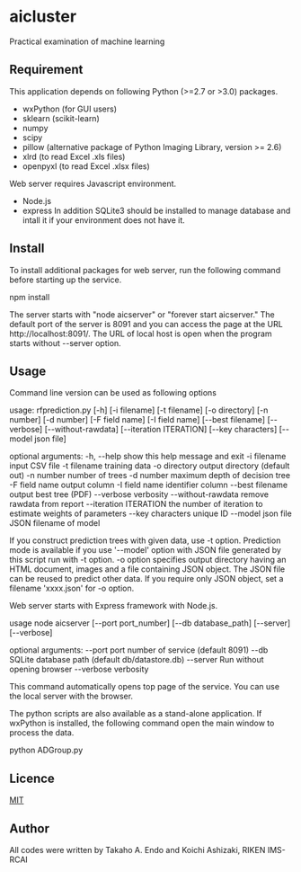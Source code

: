 aicluster
====
Practical examination of machine learning

## Requirement

This application depends on following Python (>=2.7 or >3.0) packages.
- wxPython (for GUI users)
- sklearn (scikit-learn)
- numpy
- scipy
- pillow (alternative package of Python Imaging Library, version >= 2.6)
- xlrd (to read Excel .xls files)
- openpyxl (to read Excel .xlsx files)

Web server requires Javascript environment.
- Node.js
- express
In addition SQLite3 should be installed to manage database and intall it if your environment does not have it.

## Install
To install additional packages for web server, run the following command before starting up the service.

 npm install

The server starts with "node aicserver" or "forever start aicserver."
The default port of the server is 8091 and you can access the page at the URL http://localhost:8091/. The URL of local host is open when the program starts without --server option.

## Usage

Command line version can be used as following options

usage: rfprediction.py [-h] [-i filename] [-t filename] [-o directory]
                       [-n number] [-d number] [-F field name] [-I field name]
                       [--best filename] [--verbose] [--without-rawdata]
                       [--iteration ITERATION] [--key characters]
                       [--model json file]

optional arguments:
  -h, --help            show this help message and exit
  -i filename           input CSV file
  -t filename           training data
  -o directory          output directory (default out)
  -n number             number of trees
  -d number             maximum depth of decision tree
  -F field name         output column
  -I field name         identifier column
  --best filename       output best tree (PDF)
  --verbose             verbosity
  --without-rawdata     remove rawdata from report
  --iteration ITERATION
                        the number of iteration to estimate weights of
                        parameters
  --key characters      unique ID
  --model json file     JSON filename of model

If you construct prediction trees with given data, use -t option.
Prediction mode is available if you use '--model' option with JSON file generated by this script run with -t option.
-o option specifies output directory having an HTML document, images and a file containing JSON object. The JSON file can be reused to predict other data. If you require only JSON object, set a filename 'xxxx.json' for -o option.

Web server starts with Express framework with Node.js.

usage
node aicserver [--port port_number] [--db database_path] [--server] [--verbose]

optional arguments:
 --port                port number of service (default 8091)
 --db                  SQLite database path (default db/datastore.db)
 --server              Run without opening browser
 --verbose             verbosity

This command automatically opens top page of the service. You can use the local server with the browser.

The python scripts are also available as a stand-alone application.
If wxPython is installed, the following command open the main window to process the data.

python ADGroup.py

## Licence

[MIT](https://github.com/tcnksm/tool/blob/master/LICENCE)

## Author
All codes were written by Takaho A. Endo and Koichi Ashizaki, RIKEN IMS-RCAI
